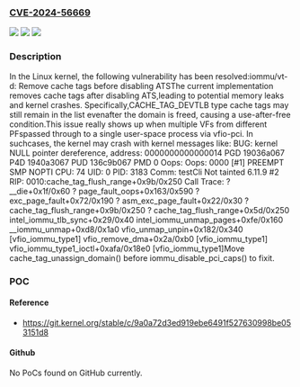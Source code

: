 ### [CVE-2024-56669](https://cve.mitre.org/cgi-bin/cvename.cgi?name=CVE-2024-56669)
![](https://img.shields.io/static/v1?label=Product&message=Linux&color=blue)
![](https://img.shields.io/static/v1?label=Version&message=3b1d9e2b2d6856eabf5faa12d20c97fef657999f%3C%209a0a72d3ed919ebe6491f527630998be053151d8%20&color=brighgreen)
![](https://img.shields.io/static/v1?label=Vulnerability&message=n%2Fa&color=brighgreen)

### Description

In the Linux kernel, the following vulnerability has been resolved:iommu/vt-d: Remove cache tags before disabling ATSThe current implementation removes cache tags after disabling ATS,leading to potential memory leaks and kernel crashes. Specifically,CACHE_TAG_DEVTLB type cache tags may still remain in the list evenafter the domain is freed, causing a use-after-free condition.This issue really shows up when multiple VFs from different PFspassed through to a single user-space process via vfio-pci. In suchcases, the kernel may crash with kernel messages like: BUG: kernel NULL pointer dereference, address: 0000000000000014 PGD 19036a067 P4D 1940a3067 PUD 136c9b067 PMD 0 Oops: Oops: 0000 [#1] PREEMPT SMP NOPTI CPU: 74 UID: 0 PID: 3183 Comm: testCli Not tainted 6.11.9 #2 RIP: 0010:cache_tag_flush_range+0x9b/0x250 Call Trace:  <TASK>  ? __die+0x1f/0x60  ? page_fault_oops+0x163/0x590  ? exc_page_fault+0x72/0x190  ? asm_exc_page_fault+0x22/0x30  ? cache_tag_flush_range+0x9b/0x250  ? cache_tag_flush_range+0x5d/0x250  intel_iommu_tlb_sync+0x29/0x40  intel_iommu_unmap_pages+0xfe/0x160  __iommu_unmap+0xd8/0x1a0  vfio_unmap_unpin+0x182/0x340 [vfio_iommu_type1]  vfio_remove_dma+0x2a/0xb0 [vfio_iommu_type1]  vfio_iommu_type1_ioctl+0xafa/0x18e0 [vfio_iommu_type1]Move cache_tag_unassign_domain() before iommu_disable_pci_caps() to fixit.

### POC

#### Reference
- https://git.kernel.org/stable/c/9a0a72d3ed919ebe6491f527630998be053151d8

#### Github
No PoCs found on GitHub currently.

